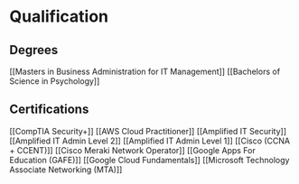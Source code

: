# Qualification
## Degrees
[[Masters in Business Administration for IT Management]]
[[Bachelors of Science in Psychology]]

## Certifications
[[CompTIA Security+]]
[[AWS Cloud Practitioner]]
[[Amplified IT Security]]
[[Amplified IT Admin Level 2]]
[[Amplified IT Admin Level 1]]
[[Cisco (CCNA + CCENT)]]
[[Cisco Meraki Network Operator]]
[[Google Apps For Education (GAFE)]]
[[Google Cloud Fundamentals]]
[[Microsoft Technology Associate Networking (MTA)]]